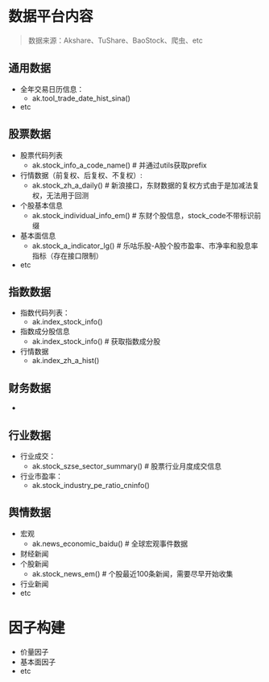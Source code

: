 # 数据平台内容
> 数据来源：Akshare、TuShare、BaoStock、爬虫、etc

## 通用数据
- 全年交易日历信息：
    - ak.tool_trade_date_hist_sina()
- etc

## 股票数据
- 股票代码列表
    - ak.stock_info_a_code_name() # 并通过utils获取prefix
- 行情数据（前复权、后复权、不复权）: 
    - ak.stock_zh_a_daily() # 新浪接口，东财数据的复权方式由于是加减法复权，无法用于回测
- 个股基本信息
    - ak.stock_individual_info_em() # 东财个股信息，stock_code不带标识前缀
- 基本面信息
    - ak.stock_a_indicator_lg() # 乐咕乐股-A股个股市盈率、市净率和股息率指标（存在接口限制）
- etc

## 指数数据
- 指数代码列表：
    - ak.index_stock_info()
- 指数成分股信息
    - ak.index_stock_info() # 获取指数成分股
- 行情数据
    - ak.index_zh_a_hist()

## 财务数据
- 

## 行业数据
- 行业成交：
    - ak.stock_szse_sector_summary() # 股票行业月度成交信息
- 行业市盈率：
    - ak.stock_industry_pe_ratio_cninfo()

## 舆情数据
- 宏观
    - ak.news_economic_baidu() # 全球宏观事件数据
- 财经新闻
- 个股新闻
    - ak.stock_news_em() #  个股最近100条新闻，需要尽早开始收集
- 行业新闻
- etc

# 因子构建
- 价量因子
- 基本面因子
- etc